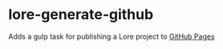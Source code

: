 # lore-generate-github

Adds a gulp task for publishing a Lore project to [GitHub Pages](https://pages.github.com)
